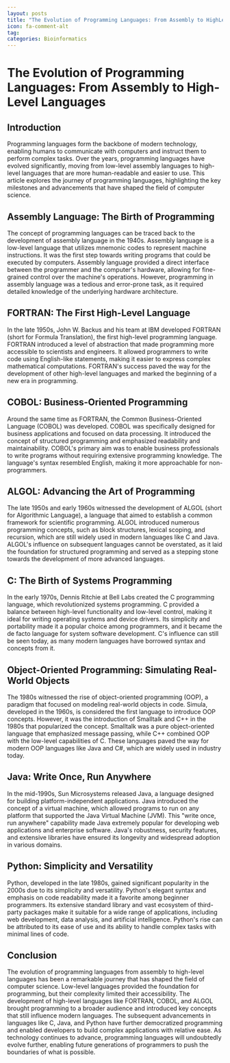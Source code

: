 ```yaml
---
layout: posts
title: "The Evolution of Programming Languages: From Assembly to HighLevel Languages"
icon: fa-comment-alt
tag:      
categories: Bioinformatics
---
```



# The Evolution of Programming Languages: From Assembly to High-Level Languages

## Introduction
Programming languages form the backbone of modern technology, enabling humans to communicate with computers and instruct them to perform complex tasks. Over the years, programming languages have evolved significantly, moving from low-level assembly languages to high-level languages that are more human-readable and easier to use. This article explores the journey of programming languages, highlighting the key milestones and advancements that have shaped the field of computer science.

## Assembly Language: The Birth of Programming
The concept of programming languages can be traced back to the development of assembly language in the 1940s. Assembly language is a low-level language that utilizes mnemonic codes to represent machine instructions. It was the first step towards writing programs that could be executed by computers. Assembly language provided a direct interface between the programmer and the computer's hardware, allowing for fine-grained control over the machine's operations. However, programming in assembly language was a tedious and error-prone task, as it required detailed knowledge of the underlying hardware architecture.

## FORTRAN: The First High-Level Language
In the late 1950s, John W. Backus and his team at IBM developed FORTRAN (short for Formula Translation), the first high-level programming language. FORTRAN introduced a level of abstraction that made programming more accessible to scientists and engineers. It allowed programmers to write code using English-like statements, making it easier to express complex mathematical computations. FORTRAN's success paved the way for the development of other high-level languages and marked the beginning of a new era in programming.

## COBOL: Business-Oriented Programming
Around the same time as FORTRAN, the Common Business-Oriented Language (COBOL) was developed. COBOL was specifically designed for business applications and focused on data processing. It introduced the concept of structured programming and emphasized readability and maintainability. COBOL's primary aim was to enable business professionals to write programs without requiring extensive programming knowledge. The language's syntax resembled English, making it more approachable for non-programmers.

## ALGOL: Advancing the Art of Programming
The late 1950s and early 1960s witnessed the development of ALGOL (short for Algorithmic Language), a language that aimed to establish a common framework for scientific programming. ALGOL introduced numerous programming concepts, such as block structures, lexical scoping, and recursion, which are still widely used in modern languages like C and Java. ALGOL's influence on subsequent languages cannot be overstated, as it laid the foundation for structured programming and served as a stepping stone towards the development of more advanced languages.

## C: The Birth of Systems Programming
In the early 1970s, Dennis Ritchie at Bell Labs created the C programming language, which revolutionized systems programming. C provided a balance between high-level functionality and low-level control, making it ideal for writing operating systems and device drivers. Its simplicity and portability made it a popular choice among programmers, and it became the de facto language for system software development. C's influence can still be seen today, as many modern languages have borrowed syntax and concepts from it.

## Object-Oriented Programming: Simulating Real-World Objects
The 1980s witnessed the rise of object-oriented programming (OOP), a paradigm that focused on modeling real-world objects in code. Simula, developed in the 1960s, is considered the first language to introduce OOP concepts. However, it was the introduction of Smalltalk and C++ in the 1980s that popularized the concept. Smalltalk was a pure object-oriented language that emphasized message passing, while C++ combined OOP with the low-level capabilities of C. These languages paved the way for modern OOP languages like Java and C#, which are widely used in industry today.

## Java: Write Once, Run Anywhere
In the mid-1990s, Sun Microsystems released Java, a language designed for building platform-independent applications. Java introduced the concept of a virtual machine, which allowed programs to run on any platform that supported the Java Virtual Machine (JVM). This "write once, run anywhere" capability made Java extremely popular for developing web applications and enterprise software. Java's robustness, security features, and extensive libraries have ensured its longevity and widespread adoption in various domains.

## Python: Simplicity and Versatility
Python, developed in the late 1980s, gained significant popularity in the 2000s due to its simplicity and versatility. Python's elegant syntax and emphasis on code readability made it a favorite among beginner programmers. Its extensive standard library and vast ecosystem of third-party packages make it suitable for a wide range of applications, including web development, data analysis, and artificial intelligence. Python's rise can be attributed to its ease of use and its ability to handle complex tasks with minimal lines of code.

## Conclusion
The evolution of programming languages from assembly to high-level languages has been a remarkable journey that has shaped the field of computer science. Low-level languages provided the foundation for programming, but their complexity limited their accessibility. The development of high-level languages like FORTRAN, COBOL, and ALGOL brought programming to a broader audience and introduced key concepts that still influence modern languages. The subsequent advancements in languages like C, Java, and Python have further democratized programming and enabled developers to build complex applications with relative ease. As technology continues to advance, programming languages will undoubtedly evolve further, enabling future generations of programmers to push the boundaries of what is possible.